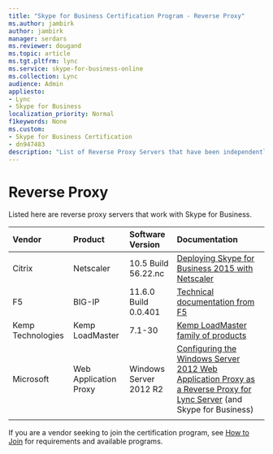 ```yaml
---
title: "Skype for Business Certification Program - Reverse Proxy"
ms.author: jambirk
author: jambirk
manager: serdars
ms.reviewer: dougand
ms.topic: article
ms.tgt.pltfrm: lync
ms.service: skype-for-business-online
ms.collection: Lync
audience: Admin
appliesto:
- Lync
- Skype for Business 
localization_priority: Normal
f1keywords: None
ms.custom:
- Skype for Business Certification
- dn947483
description: "List of Reverse Proxy Servers that have been independently qualified with Skype for Business Server."
---
```


# Reverse Proxy
Listed here are reverse proxy servers that work with Skype for Business.

|Vendor  |Product  |Software Version  |Documentation  |
|:--------|:--------|:--------|:--------|
|Citrix   |Netscaler|10.5 Build 56.22.nc| [Deploying Skype for Business 2015 with Netscaler](https://www.citrix.com/content/dam/citrix/en_us/documents/products-solutions/deploying-skype-for-business-server-2015-with-netscaler.pdf)|
|F5     |  BIG-IP       |11.6.0 Build 0.0.401  | [Technical documentation from F5](https://devcentral.f5.com/articles/microsoft-lync-server) |
|Kemp Technologies |Kemp LoadMaster| 7.1-30 |[Kemp LoadMaster family of products](http://kemptechnologies.com/microsoft-load-balancing/load-balancing-microsoft-skype-for-business/) |
|Microsoft |Web Application Proxy |Windows Server 2012 R2 | [Configuring the Windows Server 2012 Web Application Proxy as a Reverse Proxy for Lync Server](https://www.microsoft.com/en-us/download/details.aspx?id=44940) (and Skype for Business) |
|      |         |         |         |



If you are a vendor seeking to join the certification program, see [How to Join](how-to-join.md) for requirements and available programs.


